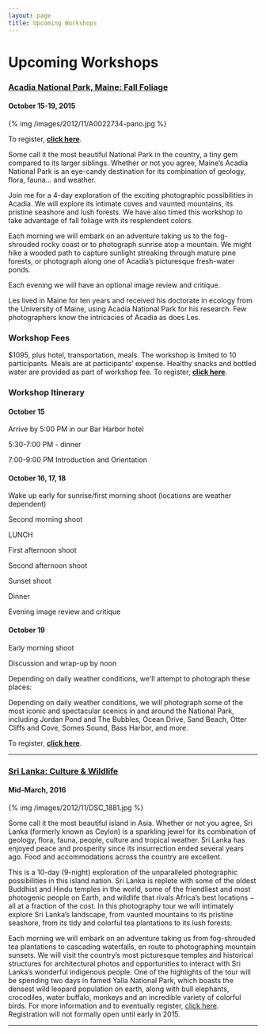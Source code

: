 ```yaml
---
layout: page
title: Upcoming Workshops
---
```

# Upcoming Workshops

### [Acadia National Park, Maine: Fall Foliage](http://www.nikoniansacademy.com/all/viewWorkshop.html?course_id=1319)

#### October 15-19, 2015

{% img /images/2012/11/A0022734-pano.jpg %}

To register, [**click here**](http://shop.lesterpickerphoto.com/page/801).

Some call it the most beautiful National Park in the country, a tiny gem compared to its larger siblings. Whether or not you agree, Maine’s Acadia National Park is an eye-candy destination for its combination of geology, flora, fauna… and weather.

Join me for a 4-day exploration of the exciting photographic possibilities in Acadia. We will explore its intimate coves and vaunted mountains, its pristine seashore and lush forests. We have also timed this workshop to take advantage of fall foliage with its resplendent colors.

Each morning we will embark on an adventure taking us to the fog-shrouded rocky coast or to photograph sunrise atop a mountain. We might hike a wooded path to capture sunlight streaking through mature pine forests, or photograph along one of Acadia’s picturesque fresh-water ponds.

Each evening we will have an optional image review and critique.

Les lived in Maine for ten years and received his doctorate in ecology from the University of Maine, using Acadia National Park for his research. Few photographers know the intricacies of Acadia as does Les.

### Workshop Fees

$1095, plus hotel, transportation, meals. The workshop is limited to 10 participants. Meals are at participants’ expense. Healthy snacks and bottled water are provided as part of workshop fee. To register, [**click here**](http://shop.lesterpickerphoto.com/page/801).

### Workshop Itinerary

#### October 15

Arrive by 5:00 PM in our Bar Harbor hotel

5:30-7:00 PM - dinner

7:00-9:00 PM Introduction and Orientation

#### October 16, 17, 18

Wake up early for sunrise/first morning shoot (locations are weather dependent)

Second morning shoot

LUNCH

First afternoon shoot

Second afternoon shoot

Sunset shoot

Dinner

Evening image review and critique

#### October 19

Early morning shoot

Discussion and wrap-up by noon

Depending on daily weather conditions, we'll attempt to photograph these places:

Depending on daily weather conditions, we will photograph some of the most iconic and spectacular scenics in and around the National Park, including Jordan Pond and The Bubbles, Ocean Drive, Sand Beach, Otter Cliffs and Cove, Somes Sound, Bass Harbor, and more.

To register, [**click here**](http://shop.lesterpickerphoto.com/page/801).

---

### [Sri Lanka: Culture & Wildlife](http://www.nikoniansacademy.com/all/viewWorkshop.html?course_id=1318) 
#### Mid-March, 2016

{% img /images/2012/11/DSC_1881.jpg %}

Some call it the most beautiful island in Asia. Whether or not you agree, Sri Lanka (formerly known as Ceylon) is a sparkling jewel for its combination of geology, flora, fauna, people, culture and tropical weather. Sri Lanka has enjoyed peace and prosperity since its insurrection ended several years ago. Food and accommodations across the country are excellent.

This is a 10-day (9-night) exploration of the unparalleled photographic possibilities in this island nation. Sri Lanka is replete with some of the oldest Buddhist and Hindu temples in the world, some of the friendliest and most photogenic people on Earth, and wildlife that rivals Africa’s best locations  − all at a fraction of the cost. In this photography tour we will intimately explore Sri Lanka’s landscape, from vaunted mountains to its pristine seashore, from its tidy and colorful tea plantations to its lush forests.

Each morning we will embark on an adventure taking us from fog-shrouded tea plantations to cascading waterfalls, en route to photographing mountain sunsets. We will visit the country’s most picturesque temples and historical structures for architectural photos and opportunities to interact with Sri Lanka’s wonderful indigenous people. One of the highlights of the tour will be spending two days in famed Yalla National Park, which boasts the densest wild leopard population on earth, along with bull elephants, crocodiles, water buffalo, monkeys and an incredible variety of colorful birds. For more information and to eventually register, [click here](http://www.nikoniansacademy.com/all/viewWorkshop.html?course_id=1318). Registration will not formally open until early in 2015.

---

